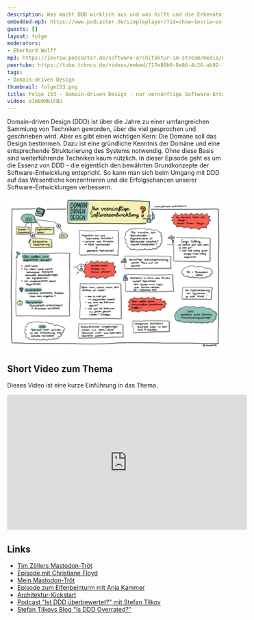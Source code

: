 ```yaml
---
description: Was macht DDD wirklich aus und was hilft und die Erkenntnis?
embedded-mp3: https://www.podcaster.de/simpleplayer/?id=show~1evriw~software-architektur-im-stream~pod-96bf8e5e401dc0fe66e2601186&v=1677248818
guests: []
layout: folge
moderators:
- Eberhard Wolff
mp3: https://1evriw.podcaster.de/software-architektur-im-stream/media/Domain-driven_Design_nur_vernuenftige_Software-Entwicklung.mp3
peertube: https://tube.tchncs.de/videos/embed/717e88b0-8e86-4c26-ab92-f342bc4ee266
tags:
- Domain-driven Design
thumbnail: folge153.png
title: Folge 153 - Domain-driven Design - nur vernünftige Software-Entwicklung?
video: o1m80WbiFBU
---
```


Domain-driven Design (DDD) ist über die Jahre zu einer umfangreichen
Sammlung von Techniken geworden, über die viel gesprochen und
geschrieben wird. Aber es gibt einen wichtigen Kern: Die Domäne soll
das Design bestimmen. Dazu ist eine gründliche Kenntnis der Domäne und
eine entsprechende Strukturierung des Systems notwendig. Ohne diese
Basis sind weiterführende Techniken kaum nützlich. In dieser Episode
geht es um die Essenz von DDD - die eigentlich den bewährten
Grundkonzepte der Software-Entwicklung entspricht. So kann man sich
beim Umgang mit DDD auf das Wesentliche konzentrieren und die
Erfolgschancen unserer Software-Entwicklungen verbessern.

![Sketchnotes](/sketchnotes/folge153.jpg)

## Short Video zum Thema

Dieses Video ist eine kurze Einführung in das Thema.

<center>
<div class="embed-container"> <iframe width="560" height="315"
	src="https://www.youtube-nocookie.com/embed/8YeBP3hMTxs"
	frameborder="0" allow="accelerometer; autoplay; clipboard-write;
	encrypted-media; gyroscope; picture-in-picture fullscreen"
	></iframe>
</div>
</center>

## Links

* [Tim Zöllers Mastodon-Tröt](https://mastodon.social/@javahippie@freiburg.social/109647671664101442)
* [Episode mit Christiane Floyd](https://software-architektur.tv/2021/07/09/folge66.html)
* [Mein Mastodon-Tröt](https://mastodon.social/@ewolff/109649348855211500)
* [Episode zum Elfenbeinturm mit Anja Kammer](https://mastodon.social/@ewolff/109649348855211500)
* [Architektur-Kickstart](https://www.socreatory.com/de/trainings/arch-kickstart)
* [Podcast "Ist DDD überbewertet?" mit Stefan Tilkov](https://www.heise.de/blog/Episode-85-Ist-Domain-Driven-Design-ueberbewertet-6138504.html)
* [Stefan Tilkovs Blog "Is DDD Overrated?"](https://www.innoq.com/en/blog/is-domain-driven-design-overrated/)
